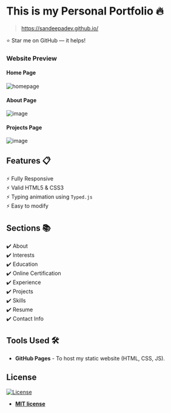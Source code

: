 # This is my Personal Portfolio 🔥
> https://sandeepadev.github.io/

:star: Star me on GitHub — it helps!

### Website Preview
#### Home Page

![homepage](https://github.com/sandeepadev/sandeepadev.github.io/assets/88965218/27803722-9cad-43b5-9da9-2737a3649da0)



#### About Page
![image](https://github.com/sandeepadev/sandeepadev.github.io/assets/88965218/0e0f8986-7f1c-433a-bccb-43bbcd08939d)


#### Projects Page
![image](https://github.com/sandeepadev/sandeepadev.github.io/assets/88965218/ed898c5b-953e-4e52-8783-45620aa0665a)

  


## Features 📋
⚡️ Fully Responsive\
⚡️ Valid HTML5 & CSS3\
⚡️ Typing animation using `Typed.js`\
⚡️ Easy to modify

## Sections 📚
✔️ About\
✔️ Interests\
✔️ Education\
✔️ Online Certification\
✔️ Experience\
✔️ Projects \
✔️ Skills \
✔️ Resume\
✔️ Contact Info


## Tools Used 🛠️
* <b>GitHub Pages</b> - To host my static website (HTML, CSS, JS).


## License
[![License](http://img.shields.io/:license-mit-blue.svg?style=flat-square)](http://badges.mit-license.org)

- **[MIT license](http://opensource.org/licenses/mit-license.php)**

